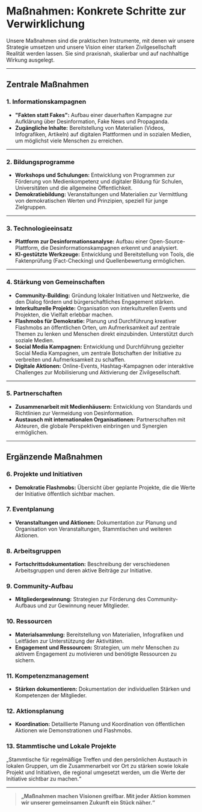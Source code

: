 # **Maßnahmen: Konkrete Schritte zur Verwirklichung**

Unsere Maßnahmen sind die praktischen Instrumente, mit denen wir unsere Strategie umsetzen und unsere Vision einer starken Zivilgesellschaft Realität werden lassen. Sie sind praxisnah, skalierbar und auf nachhaltige Wirkung ausgelegt.

---

## **Zentrale Maßnahmen**

### **1. Informationskampagnen**
- **"Fakten statt Fakes":** Aufbau einer dauerhaften Kampagne zur Aufklärung über Desinformation, Fake News und Propaganda.
- **Zugängliche Inhalte:** Bereitstellung von Materialien (Videos, Infografiken, Artikeln) auf digitalen Plattformen und in sozialen Medien, um möglichst viele Menschen zu erreichen.

---

### **2. Bildungsprogramme**
- **Workshops und Schulungen:** Entwicklung von Programmen zur Förderung von Medienkompetenz und digitaler Bildung für Schulen, Universitäten und die allgemeine Öffentlichkeit.
- **Demokratiebildung:** Veranstaltungen und Materialien zur Vermittlung von demokratischen Werten und Prinzipien, speziell für junge Zielgruppen.

---

### **3. Technologieeinsatz**
- **Plattform zur Desinformationsanalyse:** Aufbau einer Open-Source-Plattform, die Desinformationskampagnen erkennt und analysiert.
- **KI-gestützte Werkzeuge:** Entwicklung und Bereitstellung von Tools, die Faktenprüfung (Fact-Checking) und Quellenbewertung ermöglichen.

---

### **4. Stärkung von Gemeinschaften**
- **Community-Building:** Gründung lokaler Initiativen und Netzwerke, die den Dialog fördern und bürgerschaftliches Engagement stärken.
- **Interkulturelle Projekte:** Organisation von interkulturellen Events und Projekten, die Vielfalt erlebbar machen.
- **Flashmobs für Demokratie:** Planung und Durchführung kreativer Flashmobs an öffentlichen Orten, um Aufmerksamkeit auf zentrale Themen zu lenken und Menschen direkt einzubinden. Unterstützt durch soziale Medien.
- **Social Media Kampagnen:** Entwicklung und Durchführung gezielter Social Media Kampagnen, um zentrale Botschaften der Initiative zu verbreiten und Aufmerksamkeit zu schaffen.
- **Digitale Aktionen:** Online-Events, Hashtag-Kampagnen oder interaktive Challenges zur Mobilisierung und Aktivierung der Zivilgesellschaft.

---

### **5. Partnerschaften**
- **Zusammenarbeit mit Medienhäusern:** Entwicklung von Standards und Richtlinien zur Vermeidung von Desinformation.
- **Austausch mit internationalen Organisationen:** Partnerschaften mit Akteuren, die globale Perspektiven einbringen und Synergien ermöglichen.

---

## **Ergänzende Maßnahmen**

### **6. Projekte und Initiativen**
- **Demokratie Flashmobs:** Übersicht über geplante Projekte, die die Werte der Initiative öffentlich sichtbar machen.

### **7. Eventplanung**
- **Veranstaltungen und Aktionen:** Dokumentation zur Planung und Organisation von Veranstaltungen, Stammtischen und weiteren Aktionen.

### **8. Arbeitsgruppen**
- **Fortschrittsdokumentation:** Beschreibung der verschiedenen Arbeitsgruppen und deren aktive Beiträge zur Initiative.

### **9. Community-Aufbau**
- **Mitgliedergewinnung:** Strategien zur Förderung des Community-Aufbaus und zur Gewinnung neuer Mitglieder.

### **10. Ressourcen**
- **Materialsammlung:** Bereitstellung von Materialien, Infografiken und Leitfäden zur Unterstützung der Aktivitäten.
- **Engagement und Ressourcen:** Strategien, um mehr Menschen zu aktivem Engagement zu motivieren und benötigte Ressourcen zu sichern.

### **11. Kompetenzmanagement**
- **Stärken dokumentieren:** Dokumentation der individuellen Stärken und Kompetenzen der Mitglieder.

### **12. Aktionsplanung**
- **Koordination:** Detaillierte Planung und Koordination von öffentlichen Aktionen wie Demonstrationen und Flashmobs.

### **13. Stammtische und Lokale Projekte**
„Stammtische für regelmäßige Treffen und den persönlichen Austauch in lokalen Gruppen, um die Zusammenarbeit vor Ort zu stärken sowie lokale Projekt und Initiativen, die regional umgesetzt werden, um die Werte der Initiative sichtbar zu machen.“

---

> **„Maßnahmen machen Visionen greifbar. Mit jeder Aktion kommen wir unserer gemeinsamen Zukunft ein Stück näher.“**

